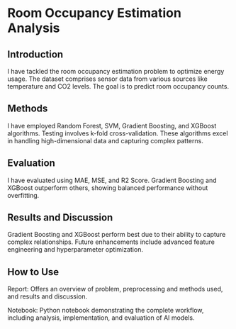 # Room Occupancy Estimation Analysis
## Introduction
I have tackled the room occupancy estimation problem to optimize energy usage. The dataset comprises sensor data from various sources like temperature and CO2 levels. The goal is to predict room occupancy counts.

## Methods
I have employed Random Forest, SVM, Gradient Boosting, and XGBoost algorithms. Testing involves k-fold cross-validation. These algorithms excel in handling high-dimensional data and capturing complex patterns.

## Evaluation
I have evaluated using MAE, MSE, and R2 Score. Gradient Boosting and XGBoost outperform others, showing balanced performance without overfitting.

## Results and Discussion
Gradient Boosting and XGBoost perform best due to their ability to capture complex relationships. Future enhancements include advanced feature engineering and hyperparameter optimization.

## How to Use
Report: Offers an overview of problem, preprocessing and methods used, and results and discussion.

Notebook: Python notebook demonstrating the complete workflow, including analysis, implementation, and evaluation of AI models.
